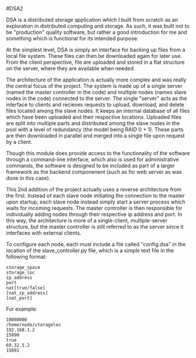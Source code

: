 #DSA2

DSA is a distributed storage application which I built from scratch as an exploration in distributed computing and storage. As such, it was built not to be "production" quality software, but rather a good introduction for me and something which is functional for its intended purpose.

At the simplest level, DSA is simply an interface for backing up files from a local file system. These files can then be downloaded again for later use. From the client perspective, file are uploaded and stored in a flat structure on the server, where they are available when needed. 

The architecture of the application is actually more complex and was really the central focus of the project. The system is made up of a single server (named the master controller in the code) and multiple nodes (names slave nodes in the code) connected to the server. The single "server" acts as the interface to clients and recieves requests to upload, download, and delete files located among the slave nodes. It keeps an internal database of all files which have been uploaded and their respective locations. Uploaded files are split into multiple parts and distributed among the slave nodes in the pool with a level of redundancy (the model being RAID 0 + 1). These parts are then downloaded in parallel and merged into a single file upon request by a client. 

Though this module does provide access to the functionality of the software through a command-line interface, which also is used for administrative commands, the software is designed to be included as part of a larger framework as the backend componenent (such as for web server as was done in this case).

This 2nd addition of the project actually uses a reverse architecture from the first. Instead of each slave node initiating the connection to the master upon startup, each slave node instead simply start a server process which waits for incoming requests. The master controller is then responsible for individually adding nodes through their respective ip address and port. In this way, the architecture is more of a single-client, multiple-server structure, but the master controller is still referred to as the server since it interfaces with external clients. 

To configure each node, each must include a file called "config.dsa" in the location of the slave_controller.py file, which is a simple text file in the following format:  

    storage_space    
    storage_loc    
    ip_address    
    port    
    nat[true/false]    
    [nat_ip_address]    
    [nat_port]     

For example:  

    10000000    
    /home/node/storageloc    
    192.168.1.2    
    15890    
    true    
    69.32.5.2    
    15891   
